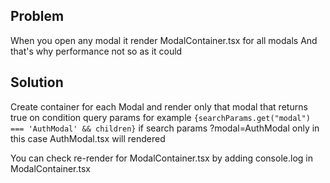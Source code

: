 ## Problem

When you open any modal it render ModalContainer.tsx for all modals
And that's why performance not so as it could

## Solution

Create container for each Modal and render only that modal that returns true on condition query params
for example `{searchParams.get("modal") === 'AuthModal' && children}` if search params ?modal=AuthModal
only in this case AuthModal.tsx will rendered

You can check re-render for ModalContainer.tsx by adding console.log in ModalContainer.tsx
